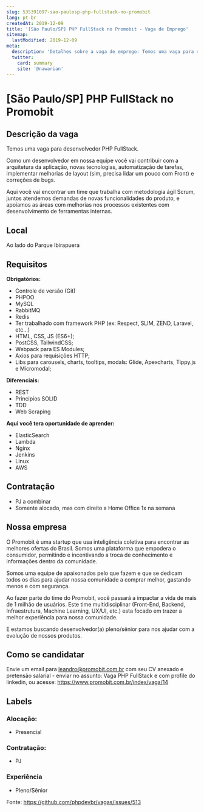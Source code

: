 ```yaml
---
slug: 535391097-sao-paulosp-php-fullstack-no-promobit
lang: pt-br
createdAt: 2019-12-09
title: '[São Paulo/SP] PHP FullStack no Promobit - Vaga de Emprego'
sitemap:
  lastModified: 2019-12-09
meta:
  description: 'Detalhes sobre a vaga de emprego: Temos uma vaga para desenvolvedor PHP FullStack. Como um desenvolvedor em nossa equipe você vai contribuir com a arquitetura da aplicação, novas tecnologias, automatização de tarefas, implementar melhorias de layout (sim, precisa lidar um pouco com Front) e correções de bugs. Aqui você vai encontrar um time que trabalha com metodologia ágil Scrum, juntos atendemos demandas de novas funcionalidades do produto, e apoiamos as áreas com melhorias nos processos existentes com desenvolvimento de ferramentas internas.'
  twitter:
    card: summary
    site: '@nawarian'
---
```


# [São Paulo/SP] PHP FullStack no Promobit

## Descrição da vaga
Temos uma vaga para desenvolvedor PHP FullStack.

Como um desenvolvedor em nossa equipe você vai contribuir com a arquitetura da aplicação, novas tecnologias, automatização de tarefas, implementar melhorias de layout (sim, precisa lidar um pouco com Front) e correções de bugs.

Aqui você vai encontrar um time que trabalha com metodologia ágil Scrum, juntos atendemos demandas de novas funcionalidades do produto, e apoiamos as áreas com melhorias nos processos existentes com desenvolvimento de ferramentas internas.

## Local

Ao lado do Parque Ibirapuera

## Requisitos

**Obrigatórios:**

- Controle de versão (Git)
- PHPOO
- MySQL
- RabbitMQ
- Redis
- Ter trabalhado com framework PHP (ex: Respect, SLIM, ZEND, Laravel, etc...)
- HTML, CSS, JS (ES6+);
- PostCSS, TailwindCSS;
- Webpack para ES Modules;
- Axios para requisições HTTP;
- Libs para carousels, charts, tooltips, modals: Glide, Apexcharts, Tippy.js e Micromodal;

**Diferenciais:**

- REST
- Principios SOLID
- TDD
- Web Scraping

**Aqui você tera oportunidade de aprender:**

- ElasticSearch
- Lambda
- Nginx
- Jenkins
- Linux
- AWS

## Contratação

- PJ a combinar
- Somente alocado, mas com direito a Home Office 1x na semana

## Nossa empresa

O Promobit é uma startup que usa inteligência coletiva para encontrar as melhores ofertas do Brasil. Somos uma plataforma que empodera o consumidor, permitindo e incentivando a troca de conhecimento e informações dentro da comunidade.

Somos uma equipe de apaixonados pelo que fazem e que se dedicam todos os dias para ajudar nossa comunidade a comprar melhor, gastando menos e com segurança.

Ao fazer parte do time do Promobit, você passará a impactar a vida de mais de 1 milhão de usuários. Este time multidisciplinar (Front-End, Backend, Infraestrutura, Machine Learning, UX/UI, etc.) esta focado em trazer a melhor experiência para nossa comunidade.

E estamos buscando desenvolvedor(a) pleno/sênior para nos ajudar com a evolução de nossos produtos. 

## Como se candidatar

Envie um email para leandro@promobit.com.br com seu CV anexado e pretensão salarial - enviar no assunto: Vaga PHP FullStack e com profile do linkedin, ou acesse: https://www.promobit.com.br/index/vaga/14

## Labels

<!-- Escolha abaixo, apague as que não fizerem sentido: -->
### Alocação:
- Presencial

### Contratação:
- PJ

### Experiência
- Pleno/Sênior


Fonte: https://github.com/phpdevbr/vagas/issues/513